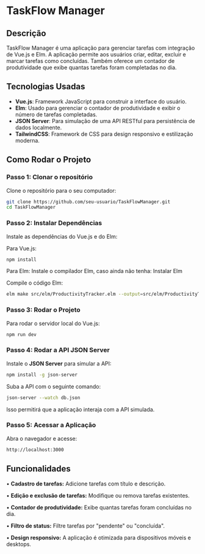 # TaskFlow Manager

## Descrição
TaskFlow Manager é uma aplicação para gerenciar tarefas com integração de Vue.js e Elm. A aplicação permite aos usuários criar, editar, excluir e marcar tarefas como concluídas. Também oferece um contador de produtividade que exibe quantas tarefas foram completadas no dia.

## Tecnologias Usadas
- **Vue.js**: Framework JavaScript para construir a interface do usuário.
- **Elm**: Usado para gerenciar o contador de produtividade e exibir o número de tarefas completadas.
- **JSON Server**: Para simulação de uma API RESTful para persistência de dados localmente.
- **TailwindCSS**: Framework de CSS para design responsivo e estilização moderna.

## Como Rodar o Projeto

### Passo 1: Clonar o repositório

Clone o repositório para o seu computador:

```bash
git clone https://github.com/seu-usuario/TaskFlowManager.git
cd TaskFlowManager
```

### Passo 2: Instalar Dependências
Instale as dependências do Vue.js e do Elm:

Para Vue.js:
```bash
npm install
```

Para Elm: Instale o compilador Elm, caso ainda não tenha: Instalar Elm

Compile o código Elm:
```bash
elm make src/elm/ProductivityTracker.elm --output=src/elm/ProductivityTracker.js
```

### Passo 3: Rodar o Projeto
Para rodar o servidor local do Vue.js:
```bash
npm run dev
```

### Passo 4: Rodar a API JSON Server
Instale o **JSON Server** para simular a API:
```bash
npm install -g json-server
```
Suba a API com o seguinte comando:
```bash
json-server --watch db.json
```
Isso permitirá que a aplicação interaja com a API simulada.

### Passo 5: Acessar a Aplicação
Abra o navegador e acesse:
```bash
http://localhost:3000
```

## Funcionalidades

• **Cadastro de tarefas:**
Adicione tarefas com título e descrição.

• **Edição e exclusão de tarefas:**
Modifique ou remova tarefas existentes.

• **Contador de produtividade:**
Exibe quantas tarefas foram concluídas no dia.

• **Filtro de status:**
Filtre tarefas por "pendente" ou "concluída".

• **Design responsivo:** A aplicação é otimizada para dispositivos móveis e desktops. 





